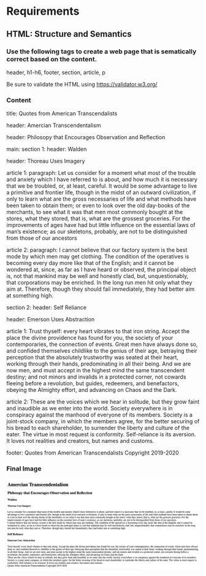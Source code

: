 # Requirements
## HTML: Structure and Semantics

### Use the following tags to create a web page that is sematically correct based on the content. 

header, h1-h6, footer, section, article, p

Be sure to validate the HTML using https://validator.w3.org/



### Content
title: Quotes from American Transcendalists

header: Amercian Transcendentalism

header: Philosopy that Encourages Observation and Reflection

main: 
section 1: 
header: Walden

header: Thoreau Uses Imagery

article 1: 
paragraph: Let us consider for a moment what most of the trouble and anxiety which I have referred to is about, and how much it is necessary that we be troubled, or, at least, careful. It would be some advantage to live a primitive and frontier life, though in the midst of an outward civilization, if only to learn what are the gross necessaries of life and what methods have been taken to obtain them; or even to look over the old day-books of the merchants, to see what it was that men most commonly bought at the stores, what they stored, that is, what are the grossest groceries. For the improvements of ages have had but little influence on the essential laws of man’s existence; as our skeletons, probably, are not to be distinguished from those of our ancestors

article 2: 
paragraph: I cannot believe that our factory system is the best mode by which men may get clothing. The condition of the operatives is becoming every day more like that of the English; and it cannot be wondered at, since, as far as I have heard or observed, the principal object is, not that mankind may be well and honestly clad, but, unquestionably, that corporations may be enriched. In the long run men hit only what they aim at. Therefore, though they should fail immediately, they had better aim at something high.

section 2: 
header: Self Reliance

header: Emerson Uses Abstraction

article 1:  Trust thyself: every heart vibrates to that iron string. Accept the place the divine providence has found for you, the society of your contemporaries, the connection of events. Great men have always done so, and confided themselves childlike to the genius of their age, betraying their perception that the absolutely trustworthy was seated at their heart, working through their hands, predominating in all their being. And we are now men, and must accept in the highest mind the same transcendent destiny; and not minors and invalids in a protected corner, not cowards fleeing before a revolution, but guides, redeemers, and benefactors, obeying the Almighty effort, and advancing on Chaos and the Dark.

article 2:  These are the voices which we hear in solitude, but they grow faint and inaudible as we enter into the world. Society everywhere is in conspiracy against the manhood of everyone of its members. Society is a joint-stock company, in which the members agree, for the better securing of his bread to each shareholder, to surrender the liberty and culture of the eater. The virtue in most request is conformity. Self-reliance is its aversion. It loves not realities and creators, but names and customs.



footer:  Quotes from American Transcendalists Copyright 2019-2020

### Final Image

![HTML Structure and Semantics](images/semantic-html.png)
